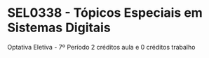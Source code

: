 # SEL0338 - Tópicos Especiais em Sistemas Digitais
Optativa Eletiva - 7º Período
2 créditos aula e 0 créditos trabalho
